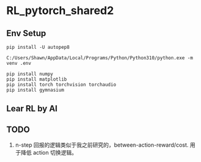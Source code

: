 # RL_pytorch_shared2

## Env Setup

```
pip install -U autopep8

C:/Users/Shawn/AppData/Local/Programs/Python/Python310/python.exe -m venv .env

pip install numpy
pip install matplotlib
pip install torch torchvision torchaudio
pip install gymnasium
```

## Lear RL by AI

## TODO

1. n-step 回报的逻辑类似于我之前研究的，between-action-reward/cost. 用于降低 action 切换逻辑。
